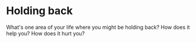 # Holding back

What's one area of your life where you might be holding back? How does it help you? How does it hurt you?
